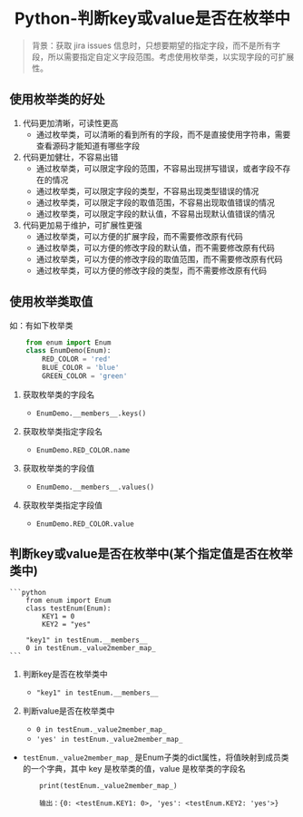 # <center>Python-判断key或value是否在枚举中

> 背景：获取 jira issues 信息时，只想要期望的指定字段，而不是所有字段，所以需要指定自定义字段范围。考虑使用枚举类，以实现字段的可扩展性。

## 使用枚举类的好处

1. 代码更加清晰，可读性更高
    - 通过枚举类，可以清晰的看到所有的字段，而不是直接使用字符串，需要查看源码才能知道有哪些字段
2. 代码更加健壮，不容易出错
    - 通过枚举类，可以限定字段的范围，不容易出现拼写错误，或者字段不存在的情况
    - 通过枚举类，可以限定字段的类型，不容易出现类型错误的情况
    - 通过枚举类，可以限定字段的取值范围，不容易出现取值错误的情况
    - 通过枚举类，可以限定字段的默认值，不容易出现默认值错误的情况
3. 代码更加易于维护，可扩展性更强
    - 通过枚举类，可以方便的扩展字段，而不需要修改原有代码
    - 通过枚举类，可以方便的修改字段的默认值，而不需要修改原有代码
    - 通过枚举类，可以方便的修改字段的取值范围，而不需要修改原有代码
    - 通过枚举类，可以方便的修改字段的类型，而不需要修改原有代码

## 使用枚举类取值

如：有如下枚举类

```python
    from enum import Enum
    class EnumDemo(Enum):
        RED_COLOR = 'red'
        BLUE_COLOR = 'blue'
        GREEN_COLOR = 'green'
```
1. 获取枚举类的字段名
    - `EnumDemo.__members__.keys()`

2. 获取枚举类指定字段名
    - `EnumDemo.RED_COLOR.name`

3. 获取枚举类的字段值
    - `EnumDemo.__members__.values()`

4. 获取枚举类指定字段值
    - `EnumDemo.RED_COLOR.value`

## 判断key或value是否在枚举中(某个指定值是否在枚举类中)

    ```python
        from enum import Enum
        class testEnum(Enum):
            KEY1 = 0
            KEY2 = "yes"

        "key1" in testEnum.__members__
        0 in testEnum._value2member_map_
    ```

1. 判断key是否在枚举类中
    - `"key1" in testEnum.__members__`

2. 判断value是否在枚举类中
    - `0 in testEnum._value2member_map_`
    - `'yes' in testEnum._value2member_map_`

- `testEnum._value2member_map_` 是Enum子类的dict属性，将值映射到成员类的一个字典，其中 key 是枚举类的值，value 是枚举类的字段名

    ```
        print(testEnum._value2member_map_)

        输出：{0: <testEnum.KEY1: 0>, 'yes': <testEnum.KEY2: 'yes'>}
    ```


